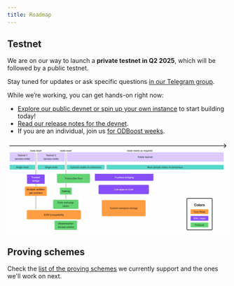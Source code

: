 ```yaml
---
title: Roadmap
---
```


## Testnet

We are on our way to launch a **private testnet in Q2 2025**, which will be followed by a public testnet.

Stay tuned for updates or ask specific questions [in our Telegram group](https://t.me/hyle_org).

While we’re working, you can get hands-on right now:

- [Explore our public devnet or spin up your own instance](..//quickstart/devnet.md) to start building today!
- [Read our release notes for the devnet](./release-notes.md).
- If you are an individual, join us [for ODBoost weeks](https://app.onlydust.com/p/hyl).

![Our roadmap, which includes two private testnets and a public testnet.](../assets/img/roadmap.jpg)

## Proving schemes

Check the [list of the proving schemes](../concepts/proof-generation.md#our-supported-proving-schemes) we currently support and the ones we'll work on next.
